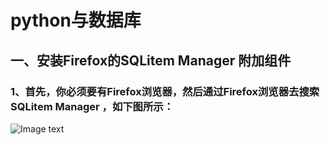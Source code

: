 # python与数据库
## 一、安装Firefox的SQLitem Manager 附加组件  
### 1、首先，你必须要有Firefox浏览器，然后通过Firefox浏览器去搜索SQLitem Manager ，如下图所示：
![Image text](https://github.com/gorgeousCa/Dayup/blob/master/Python%E7%AC%94%E8%AE%B0/20190303125449.png)


